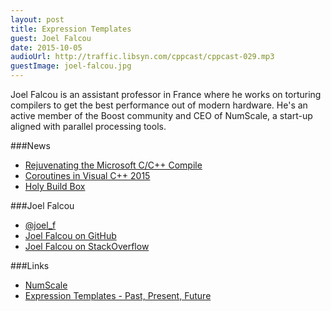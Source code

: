 ```yaml
---
layout: post
title: Expression Templates
guest: Joel Falcou
date: 2015-10-05
audioUrl: http://traffic.libsyn.com/cppcast/cppcast-029.mp3
guestImage: joel-falcou.jpg
---
```


Joel Falcou is an assistant professor in France where he works on torturing compilers to get the best performance out of modern hardware. 
He's an active member of the Boost community and CEO of NumScale, a start-up aligned with parallel processing tools.

###News

 - [Rejuvenating the Microsoft C/C++ Compile](http://blogs.msdn.com/b/vcblog/archive/2015/09/25/rejuvenating-the-microsoft-c-c-compiler.aspx)
 - [Coroutines in Visual C++ 2015](https://msdn.microsoft.com/en-us/magazine/mt573711)
 - [Holy Build Box](http://phusion.github.io/holy-build-box/)
 
###Joel Falcou

 - [@joel_f](https://twitter.com/joel_f)
 - [Joel Falcou on GitHub](https://github.com/jfalcou)
 - [Joel Falcou on StackOverflow](http://stackoverflow.com/users/737268/joel-falcou)

###Links

 - [NumScale](http://www.metascale.fr/)
 - [Expression Templates - Past, Present, Future](https://www.youtube.com/watch?v=IiVl5oSU5B8)
